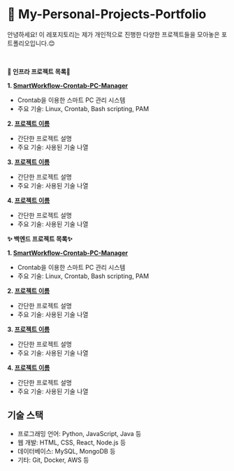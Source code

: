 # 🐥 My-Personal-Projects-Portfolio
안녕하세요! 이 레포지토리는 제가 개인적으로 진행한 다양한 프로젝트들을 모아놓은 포트폴리오입니다.😊

<br>

 **🌱 인프라 프로젝트 목록🌱**


**1. [SmartWorkflow-Crontab-PC-Manager](링크)**
   - Crontab을 이용한 스마트 PC 관리 시스템
   - 주요 기술: Linux, Crontab, Bash scripting, PAM

**2. [프로젝트 이름](링크)**
   - 간단한 프로젝트 설명
   - 주요 기술: 사용된 기술 나열

**3. [프로젝트 이름](링크)**
   - 간단한 프로젝트 설명
   - 주요 기술: 사용된 기술 나열

**4. [프로젝트 이름](링크)**
   - 간단한 프로젝트 설명
   - 주요 기술: 사용된 기술 나열




**✨ 백엔드 프로젝트 목록✨**

**1. [SmartWorkflow-Crontab-PC-Manager](링크)**
   - Crontab을 이용한 스마트 PC 관리 시스템
   - 주요 기술: Linux, Crontab, Bash scripting, PAM

**2. [프로젝트 이름](링크)**
   - 간단한 프로젝트 설명
   - 주요 기술: 사용된 기술 나열

**3. [프로젝트 이름](링크)**
   - 간단한 프로젝트 설명
   - 주요 기술: 사용된 기술 나열

**4. [프로젝트 이름](링크)**
   - 간단한 프로젝트 설명
   - 주요 기술: 사용된 기술 나열


## 기술 스택

- 프로그래밍 언어: Python, JavaScript, Java 등
- 웹 개발: HTML, CSS, React, Node.js 등
- 데이터베이스: MySQL, MongoDB 등
- 기타: Git, Docker, AWS 등


